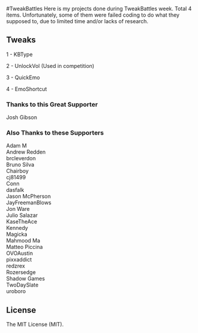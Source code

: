 #TweakBattles
Here is my projects done during TweakBattles week. Total 4 items. Unfortunately, some of them were failed coding to do what they supposed to, due to limited time and/or lacks of research.

## Tweaks
1 - KBType

2 - UnlockVol (Used in competition)

3 - QuickEmo

4 - EmoShortcut

### Thanks to this Great Supporter
Josh Gibson

### Also Thanks to these Supporters
Adam M  
Andrew Redden  
brcleverdon  
Bruno Silva  
Chairboy  
cj81499  
Conn  
dasfalk  
Jason McPherson  
JayFreemanBlows  
Jon Ware  
Julio Salazar  
KaseTheAce  
Kennedy  
Magicka  
Mahmood Ma  
Matteo Piccina  
OVOAustin  
pixxaddict  
redzrex  
Rozersedge  
Shadow Games  
TwoDaySlate  
uroboro

License
----
The MIT License (MIT).